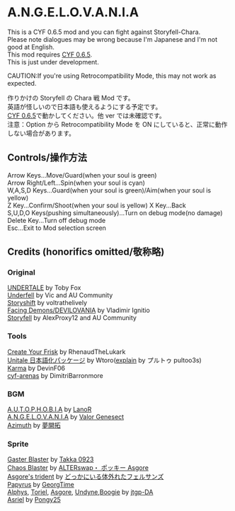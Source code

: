 # A.N.G.E.L.O.V.A.N.I.A

This is a CYF 0.6.5 mod and you can fight against Storyfell-Chara.  
Please note dialogues may be wrong because I'm Japanese and I'm not good at English.  
This mod requires [CYF 0.6.5](https://github.com/RhenaudTheLukark/CreateYourFrisk/releases).  
This is just under development.

CAUTION:If you're using Retrocompatibility Mode, this may not work as expected.

作りかけの Storyfell の Chara 戦 Mod です。  
英語が怪しいので日本語も使えるようにする予定です。  
[CYF 0.6.5](https://github.com/RhenaudTheLukark/CreateYourFrisk/releases)で動かしてください。他 ver では未確認です。  
注意：Option から Retrocompatibility Mode を ON にしていると、正常に動作しない場合があります。

## Controls/操作方法

Arrow Keys...Move/Guard(when your soul is green)  
Arrow Right/Left...Spin(when your soul is cyan)  
W,A,S,D Keys...Guard(when your soul is green)/Aim(when your soul is yellow)  
Z Key...Confirm/Shoot(when your soul is yellow)
X Key...Back  
S,U,D,O Keys(pushing simultaneously)...Turn on debug mode(no damage)  
Delete Key...Turn off debug mode  
Esc...Exit to Mod selection screen  

## Credits (honorifics omitted/敬称略)

### Original

[UNDERTALE](https://undertale.jp/) by Toby Fox  
[Underfell](https://underfell.tumblr.com/) by Vic and AU Community  
[Storyshift](https://ut-storyshift.tumblr.com/) by voltrathelively  
[Facing Demons/DEVILOVANIA](https://gamejolt.com/games/igb_dv/343813) by Vladimir Ignitio  
[Storyfell](https://storyfell-alternate-universe.tumblr.com/) by AlexProxy12 and AU Community

### Tools

[Create Your Frisk](https://github.com/RhenaudTheLukark/CreateYourFrisk/releases) by RhenaudTheLukark  
[Unitale 日本語化パッケージ](http://www.mediafire.com/file/4854os5xvz0kihd/unitale_Japanese.zip/file) by Wtoro([explain](https://youtu.be/4LRU2k3iCJA) by プルトゥ pultoo3s)  
[Karma](https://github.com/DevinF06/CYF-Libraries) by DevinF06  
[cyf-arenas](https://github.com/DimitriBarronmore/cyf-arenas) by DimitriBarronmore

<!-- [Green Soul](https://www.youtube.com/watch?v=YClhSMdktIk&ab_channel=TheWoodlandEngineer) by Kikori kaihatsu Shaneru
[Yellow Soul](https://www.reddit.com/r/Unitale/comments/7bfmv6/ive_done_a_yellow_soul_library/) by Cipsenas
[Purple Soul](https://www.reddit.com/r/Unitale/comments/46shck/purple_soul_library_w_muffet_attacks/) by Joms   -->

### BGM

[A.U.T.O.P.H.O.B.I.A](https://soundcloud.com/l4n0r/fellshift-autophobia) by [LanoR](https://soundcloud.com/l4n0r)  
[A.N.G.E.L.O.V.A.N.I.A](https://youtu.be/RBGBV7Ash8c) by [Valor Genesect](https://www.youtube.com/c/ValorGenesect/videos)  
[Azimuth](https://youtu.be/RN0CvYlXoDo) by [夢開拓](https://www.youtube.com/channel/UCt9AJ1aOVrRZ9NH0mchqCsg)

### Sprite

[Gaster Blaster](https://www.youtube.com/watch?v=aOSRyij7Law&ab_channel=Takka0923) by [Takka 0923](https://www.youtube.com/channel/UCjaRBuK587iCojDi6VTy1Nw)  
[Chaos Blaster](https://www.youtube.com/watch?v=dGS4iBnhtjI&ab_channel=ALTERswap%E3%83%BB%E3%83%9D%E3%83%83%E3%82%AD%E3%83%BCAsgore) by [ALTERswap・ ポッキー Asgore](https://www.youtube.com/channel/UCWJXAOOg6LtXeuRsa8qwL_g)  
[Asgore's trident](https://www.youtube.com/watch?v=IX-4mD3gpOo&ab_channel=%E3%81%A9%E3%81%A3%E3%81%8B%E3%81%AB%E3%81%84%E3%82%8B%E4%BD%93%E5%A4%96%E3%82%8C%E3%81%9F%E3%83%95%E3%82%A7%E3%83%AB%E3%82%B5%E3%83%B3%E3%82%BA) by [どっかにいる体外れたフェルサンズ](https://www.youtube.com/channel/UCo9M4wZjPkUwA_-hbpSmakw)  
[Papyrus](https://www.deviantart.com/georgtime/art/StoryFell-Papyrus-battle-sprite-737202287) by [GeorgTime](https://www.deviantart.com/georgtime/)  
[Alphys](https://www.deviantart.com/jtgp-da/art/Storyfell-Alphys-Battle-Sprite-698280884), [Toriel](https://www.deviantart.com/jtgp-da/art/Storyfell-Toriel-Battle-Sprite-667015191), [Asgore](https://www.deviantart.com/jtgp-da/art/Storyfell-Asgore-Battle-Sprite-667757719), [Undyne](https://www.deviantart.com/jtgp-da/art/Storyfell-Undyne-Battle-Sprites-866852531),[Boogie](https://www.deviantart.com/jtgp-da/art/Storyfell-Boogie-Battle-Sprite-667000688) by [jtgp-DA](https://www.deviantart.com/jtgp-da/)  
[Asriel](https://www.deviantart.com/pongy25/art/Storyfell-or-Fellshift-idk-Asriel-sprite-757450868) by [Pongy25](https://www.deviantart.com/pongy25/)
